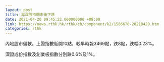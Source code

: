 ```yaml
---
layout: post
title: 滬深股市開市後下跌
date: 2021-04-20 09:45:22.000000000 +08:00
link: https://news.rthk.hk/rthk/ch/component/k2/1586670-20210420.htm
categories: rthk
---
```


內地股市偏軟。上證指數低開10點，較早時報3469點，跌8點，跌幅0.23%。

深證成份指數及創業板指數分別跌0.6%及1%。
